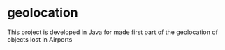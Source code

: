 # geolocation
This project is developed in Java for made first part of the geolocation of objects lost in Airports
